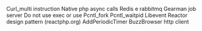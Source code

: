 Curl_multi instruction
Native php async calls
Redis e rabbitmq
Gearman job server
Do not use exec or use
Pcntl_fork
Pcntl_waitpid
Libevent
Reactor design pattern (reactphp.org)
AddPeriodicTimer
BuzzBrowser http client
